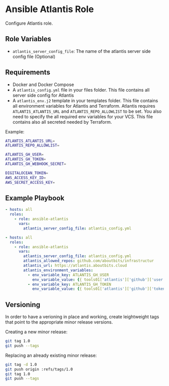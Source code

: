 Ansible Atlantis Role
========================

Configure Atlantis role.

## Role Variables

- `atlantis_server_config_file`: The name of the atlantis server side config file (Optional)

## Requirements

- Docker and Docker Compose
- A `atlantis_config.yml` file in your files folder. This file contains all server side config for Atlantis
- A `atlantis_env.j2` template in your templates folder. This file contains all environment variables for Atlantis and Terraform.
Atlantis requires `ATLANTIS_ATLANTIS_URL` and `ATLANTIS_REPO_ALLOWLIST` to be set. You also need to specify the all required env variables for your VCS.
This file contains also all secreted needed by Terraform. 

Example: 
```bash
ATLANTIS_ATLANTIS_URL=
ATLANTIS_REPO_ALLOWLIST=

ATLANTIS_GH_USER=
ATLANTIS_GH_TOKEN=
ATLANTIS_GH_WEBHOOK_SECRET=

DIGITALOCEAN_TOKEN=
AWS_ACCESS_KEY_ID=
AWS_SECRET_ACCESS_KEY=
```

## Example Playbook

```yaml
- hosts: all
  roles:
    - role: ansible-atlantis
      vars:
        atlantis_server_config_file: atlantis_config.yml
```

```yaml
- hosts: all
  roles:
    - role: ansible-atlantis
      vars:
        atlantis_server_config_file: atlantis_config.yml
        atlantis_allowed_repos: github.com/aboutbits/infrastructur
        atlantis_url: https://atlantis.aboutbits.cloud
        atlantis_environment_variables: 
          - env_variable_key: ATLANTIS_GH_USER
            env_variable_value: {{ tools01['atlantis']['github']['user'] }}
          - env_variable_key: ATLANTIS_GH_TOKEN
            env_variable_value: {{ tools01['atlantis']['github']['token'] }}
```

## Versioning

In order to have a verioning in place and working, create leightweight tags that point to the appropriate minor release versions.

Creating a new minor release:

```bash
git tag 1.0
git push --tags
```

Replacing an already existing minor release:

```bash
git tag -d 1.0
git push origin :refs/tags/1.0
git tag 1.0
git push --tags
```